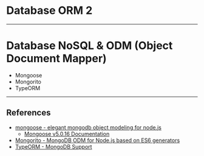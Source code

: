 # Database ORM 2

---

# Database NoSQL & ODM (Object Document Mapper)

- Mongoose
- Mongorito
- TypeORM

---

## References

- [mongoose - elegant mongodb object modeling for node.js](http://mongoosejs.com)
  - [Mongoose v5.0.16 Documentation](http://mongoosejs.com/docs/guide.html)
- [Mongorito - MongoDB ODM for Node.js based on ES6 generators](http://mongorito.com)
- [TypeORM - MongoDB Support](http://typeorm.io/#/mongodb)
